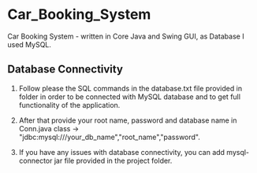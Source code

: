 # Car_Booking_System
Car Booking System - written in Core Java and Swing GUI, as Database I used MySQL. 
## Database Connectivity
1. Follow please the SQL commands in the database.txt file provided in <resources> folder in order to be connected with MySQL database and to get full functionality of the application. 
  
2. After that provide your root name, password and database name in Conn.java class -> "jdbc:mysql:///your_db_name","root_name","password".
  
3. If you have any issues with database connectivity, you can add mysql-connector jar file provided in the project folder.
